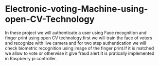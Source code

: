 # Electronic-voting-Machine-using-open-CV-Technology
In these project we will authenticate a user using Face recognition and finger print using open CV technology.first we will train the face of voters and recognize with live camera and for two step authentication we will check biometric recognition using image of the finger print.If it is matched we allow to vote or otherwise it give fraud alert.It is pratically implemented in Raspberry pi controller.
